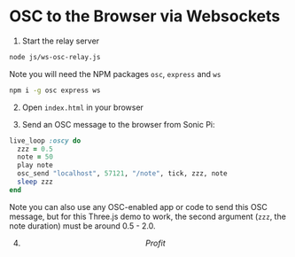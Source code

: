 # OSC to the Browser via Websockets

1. Start the relay server
```bash
node js/ws-osc-relay.js
```
Note you will need the NPM packages `osc`, `express` and `ws`
```bash
npm i -g osc express ws
```

2. Open `index.html` in your browser

3. Send an OSC message to the browser from Sonic Pi:

```ruby
live_loop :oscy do
  zzz = 0.5
  note = 50
  play note
  osc_send "localhost", 57121, "/note", tick, zzz, note
  sleep zzz
end
```

Note you can also use any OSC-enabled app or code to send this OSC message, but for this Three.js demo to work, the second argument (`zzz`, the note duration) must be around 0.5 - 2.0.

4. $$ Profit $$
